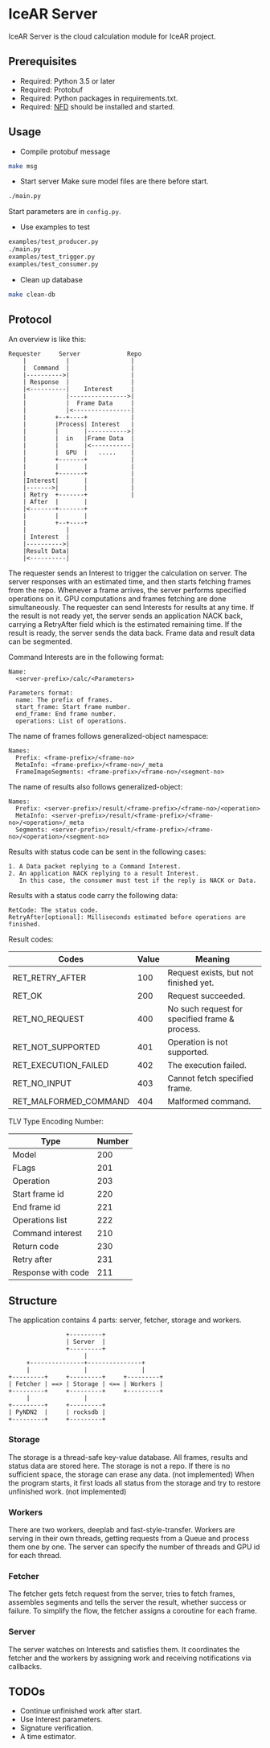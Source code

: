 IceAR Server
============================================
IceAR Server is the cloud calculation module for IceAR project.

Prerequisites
-------------
- Required: Python 3.5 or later
- Required: Protobuf
- Required: Python packages in requirements.txt.
- Required: [NFD](https://named-data.net/doc/NFD/current/INSTALL.html) should be installed and started.

Usage
-----
- Compile protobuf message
```bash
make msg
```
- Start server
Make sure model files are there before start.
```bash
./main.py
```
Start parameters are in `config.py`.
- Use examples to test
```bash
examples/test_producer.py
./main.py
examples/test_trigger.py
examples/test_consumer.py
```
- Clean up database
```bash
make clean-db
```

Protocol
--------
An overview is like this:
```text
Requester     Server             Repo
    |           |                 |
    |  Command  |                 |
    |---------->|                 |
    | Response  |                 |
    |<----------|    Interest     |
    |           |---------------->|
    |           |  Frame Data     |
    |           |<----------------|
    |        +--+----+            |
    |        |Process| Interest   |
    |        |       |----------->|
    |        |  in   |Frame Data  |
    |        |       |<-----------|
    |        |  GPU  |   .....    |
    |        +-------+            |
    |        |       |            |
    |        +-------+            |
    |Interest|       |            |
    |------->|       |            |
    | Retry  +-------+            |
    | After  |       |
    |<-------+-------+
    |        |       |
    |        +--+----+
    |           |
    | Interest  |
    |---------->|
    |Result Data|
    |<----------|
```
The requester sends an Interest to trigger the calculation on server.
The server responses with an estimated time, and then starts fetching frames from the repo.
Whenever a frame arrives, the server performs specified operations on it.
GPU computations and frames fetching are done simultaneously.
The requester can send Interests for results at any time.
If the result is not ready yet, the server sends an application NACK back,
carrying a RetryAfter field which is the estimated remaining time.
If the result is ready, the server sends the data back.
Frame data and result data can be segmented.


Command Interests are in the following format:
```text
Name:
  <server-prefix>/calc/<Parameters>

Parameters format:
  name: The prefix of frames.
  start_frame: Start frame number.
  end_frame: End frame number.
  operations: List of operations.
```

The name of frames follows generalized-object namespace:
```text
Names: 
  Prefix: <frame-prefix>/<frame-no>
  MetaInfo: <frame-prefix>/<frame-no>/_meta
  FrameImageSegments: <frame-prefix>/<frame-no>/<segment-no>
```

The name of results also follows generalized-object:
```text
Names:
  Prefix: <server-prefix>/result/<frame-prefix>/<frame-no>/<operation>
  MetaInfo: <server-prefix>/result/<frame-prefix>/<frame-no>/<operation>/_meta
  Segments: <server-prefix>/result/<frame-prefix>/<frame-no>/<operation>/<segment-no>
```

Results with status code can be sent in the following cases:
```text
1. A Data packet replying to a Command Interest.
2. An application NACK replying to a result Interest. 
   In this case, the consumer must test if the reply is NACK or Data.
```

Results with a status code carry the following data:
```text
RetCode: The status code.
RetryAfter[optional]: Milliseconds estimated before operations are finished.
```

Result codes:

Codes | Value | Meaning
--- | --- | ---
RET_RETRY_AFTER | 100 | Request exists, but not finished yet.
RET_OK | 200 | Request succeeded.
RET_NO_REQUEST | 400 | No such request for specified frame & process.
RET_NOT_SUPPORTED | 401 | Operation is not supported.
RET_EXECUTION_FAILED | 402 | The execution failed.
RET_NO_INPUT | 403 | Cannot fetch specified frame.
RET_MALFORMED_COMMAND | 404 | Malformed command.

TLV Type Encoding Number:

Type | Number
--- | ---
Model | 200
FLags | 201
Operation | 203
Start frame id | 220
End frame id | 221
Operations list | 222
Command interest | 210
Return code | 230
Retry after | 231
Response with code | 211

Structure
---------

The application contains 4 parts: server, fetcher, storage and workers.
```text
                +---------+
                | Server  |
                +---------+
                     |
     +---------------+---------------+
     |               |               |
+---------+     +---------+     +---------+
| Fetcher | ==> | Storage | <== | Workers |
+---------+     +---------+     +---------+
     |               |
+---------+     +---------+
| PyNDN2  |     | rocksdb |
+---------+     +---------+
```

### Storage
The storage is a thread-safe key-value database.
All frames, results and status data are stored here.
The storage is not a repo.
If there is no sufficient space, the storage can erase any data. (not implemented)
When the program starts, it first loads all status from the storage and
try to restore unfinished work. (not implemented)

### Workers
There are two workers, deeplab and fast-style-transfer.
Workers are serving in their own threads, getting requests from a Queue and process them one by one.
The server can specify the number of threads and GPU id for each thread.

### Fetcher
The fetcher gets fetch request from the server, tries to fetch frames, 
assembles segments and tells the server the result, whether success or failure.
To simplify the flow, the fetcher assigns a coroutine for each frame.

### Server
The server watches on Interests and satisfies them.
It coordinates the fetcher and the workers by assigning work 
and receiving notifications via callbacks.


TODOs
-----
- Continue unfinished work after start.
- Use Interest parameters.
- Signature verification.
- A time estimator.
